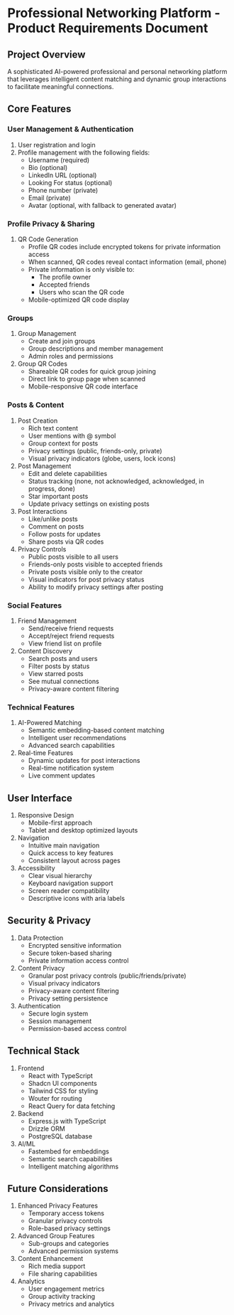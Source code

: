 # Professional Networking Platform - Product Requirements Document

## Project Overview
A sophisticated AI-powered professional and personal networking platform that leverages intelligent content matching and dynamic group interactions to facilitate meaningful connections.

## Core Features

### User Management & Authentication
1. User registration and login
2. Profile management with the following fields:
   - Username (required)
   - Bio (optional)
   - LinkedIn URL (optional)
   - Looking For status (optional)
   - Phone number (private)
   - Email (private)
   - Avatar (optional, with fallback to generated avatar)

### Profile Privacy & Sharing
1. QR Code Generation
   - Profile QR codes include encrypted tokens for private information access
   - When scanned, QR codes reveal contact information (email, phone)
   - Private information is only visible to:
     * The profile owner
     * Accepted friends
     * Users who scan the QR code
   - Mobile-optimized QR code display

### Groups
1. Group Management
   - Create and join groups
   - Group descriptions and member management
   - Admin roles and permissions
2. Group QR Codes
   - Shareable QR codes for quick group joining
   - Direct link to group page when scanned
   - Mobile-responsive QR code interface

### Posts & Content
1. Post Creation
   - Rich text content
   - User mentions with @ symbol
   - Group context for posts
   - Privacy settings (public, friends-only, private)
   - Visual privacy indicators (globe, users, lock icons)
2. Post Management
   - Edit and delete capabilities
   - Status tracking (none, not acknowledged, acknowledged, in progress, done)
   - Star important posts
   - Update privacy settings on existing posts
3. Post Interactions
   - Like/unlike posts
   - Comment on posts
   - Follow posts for updates
   - Share posts via QR codes
4. Privacy Controls
   - Public posts visible to all users
   - Friends-only posts visible to accepted friends
   - Private posts visible only to the creator
   - Visual indicators for post privacy status
   - Ability to modify privacy settings after posting

### Social Features
1. Friend Management
   - Send/receive friend requests
   - Accept/reject friend requests
   - View friend list on profile
2. Content Discovery
   - Search posts and users
   - Filter posts by status
   - View starred posts
   - See mutual connections
   - Privacy-aware content filtering

### Technical Features
1. AI-Powered Matching
   - Semantic embedding-based content matching
   - Intelligent user recommendations
   - Advanced search capabilities
2. Real-time Features
   - Dynamic updates for post interactions
   - Real-time notification system
   - Live comment updates

## User Interface
1. Responsive Design
   - Mobile-first approach
   - Tablet and desktop optimized layouts
2. Navigation
   - Intuitive main navigation
   - Quick access to key features
   - Consistent layout across pages
3. Accessibility
   - Clear visual hierarchy
   - Keyboard navigation support
   - Screen reader compatibility
   - Descriptive icons with aria labels

## Security & Privacy
1. Data Protection
   - Encrypted sensitive information
   - Secure token-based sharing
   - Private information access control
2. Content Privacy
   - Granular post privacy controls (public/friends/private)
   - Visual privacy indicators
   - Privacy-aware content filtering
   - Privacy setting persistence
3. Authentication
   - Secure login system
   - Session management
   - Permission-based access control

## Technical Stack
1. Frontend
   - React with TypeScript
   - Shadcn UI components
   - Tailwind CSS for styling
   - Wouter for routing
   - React Query for data fetching
2. Backend
   - Express.js with TypeScript
   - Drizzle ORM
   - PostgreSQL database
3. AI/ML
   - Fastembed for embeddings
   - Semantic search capabilities
   - Intelligent matching algorithms

## Future Considerations
1. Enhanced Privacy Features
   - Temporary access tokens
   - Granular privacy controls
   - Role-based privacy settings
2. Advanced Group Features
   - Sub-groups and categories
   - Advanced permission systems
3. Content Enhancement
   - Rich media support
   - File sharing capabilities
4. Analytics
   - User engagement metrics
   - Group activity tracking
   - Privacy metrics and analytics